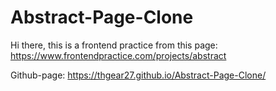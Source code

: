 # Abstract-Page-Clone
Hi there, this is a frontend practice from this page: https://www.frontendpractice.com/projects/abstract

Github-page: https://thgear27.github.io/Abstract-Page-Clone/
